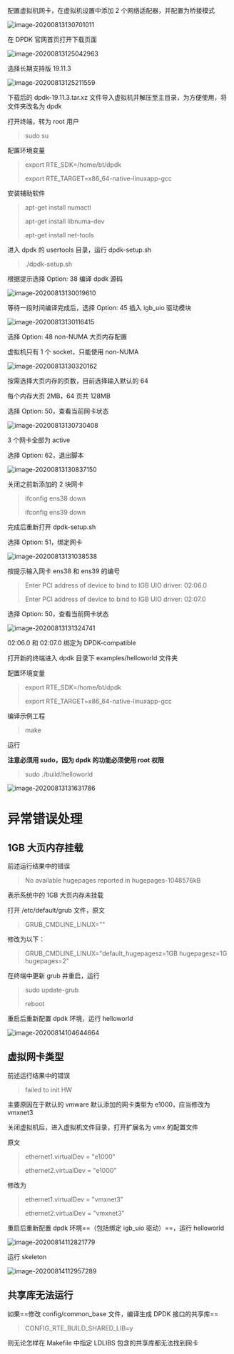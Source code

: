 配置虚拟机网卡，在虚拟机设置中添加 2 个网络适配器，并配置为桥接模式

![image-20200813130701011](ubuntu1804虚拟机安装dpdk开发环境.assets/image-20200813130701011.png)

在 DPDK 官网首页打开下载页面

![image-20200813125042963](ubuntu1804虚拟机安装dpdk开发环境.assets/image-20200813125042963.png)

选择长期支持版 19.11.3

![image-20200813125211559](ubuntu1804虚拟机安装dpdk开发环境.assets/image-20200813125211559.png)

下载后的 dpdk-19.11.3.tar.xz 文件导入虚拟机并解压至主目录，为方便使用，将文件夹改名为 dpdk

打开终端，转为 root 用户

>   sudo su

配置环境变量

>   export RTE_SDK=/home/bt/dpdk
>
>   export RTE_TARGET=x86_64-native-linuxapp-gcc

安装辅助软件

>   apt-get install numactl
>
>   apt-get install libnuma-dev
>
>   apt-get install net-tools

进入 dpdk 的 usertools 目录，运行 dpdk-setup.sh

>   ./dpdk-setup.sh

根据提示选择 Option: 38 编译 dpdk 源码

![image-20200813130019610](ubuntu1804虚拟机安装dpdk开发环境.assets/image-20200813130019610.png)

等待一段时间编译完成后，选择 Option: 45 插入 igb_uio 驱动模块

![image-20200813130116415](ubuntu1804虚拟机安装dpdk开发环境.assets/image-20200813130116415.png)

选择 Option: 48 non-NUMA 大页内存配置

虚拟机只有 1 个 socket，只能使用 non-NUMA

![image-20200813130320162](ubuntu1804虚拟机安装dpdk开发环境.assets/image-20200813130320162.png)

按需选择大页内存的页数，目前选择输入默认的 64

每个内存大页 2MB，64 页共 128MB

选择 Option: 50，查看当前网卡状态

![image-20200813130730408](ubuntu1804虚拟机安装dpdk开发环境.assets/image-20200813130730408.png)

3 个网卡全部为 active

选择 Option: 62，退出脚本

![image-20200813130837150](ubuntu1804虚拟机安装dpdk开发环境.assets/image-20200813130837150.png)

关闭之前新添加的 2 块网卡

>   ifconfig ens38 down
>
>   ifconfig ens39 down

完成后重新打开 dpdk-setup.sh

选择 Option: 51，绑定网卡

![image-20200813131038538](ubuntu1804虚拟机安装dpdk开发环境.assets/image-20200813131038538.png)

按提示输入网卡 ens38 和 ens39 的编号

>   Enter PCI address of device to bind to IGB UIO driver: 02:06.0
>
>   Enter PCI address of device to bind to IGB UIO driver: 02:07.0

选择 Option: 50，查看当前网卡状态

![image-20200813131324741](ubuntu1804虚拟机安装dpdk开发环境.assets/image-20200813131324741.png)

02:06.0 和 02:07.0 绑定为 DPDK-compatible

打开新的终端进入 dpdk 目录下 examples/helloworld 文件夹

配置环境变量

>   export RTE_SDK=/home/bt/dpdk
>
>   export RTE_TARGET=x86_64-native-linuxapp-gcc

编译示例工程

>   make

运行

**注意必须用 sudo，因为 dpdk 的功能必须使用 root 权限**

>   sudo ./build/helloworld

![image-20200813131631786](ubuntu1804虚拟机安装dpdk开发环境.assets/image-20200813131631786.png)

# 异常错误处理

## 1GB 大页内存挂载

前述运行结果中的错误

>   No available hugepages reported in hugepages-1048576kB

表示系统中的 1GB 大页内存未挂载

打开 /etc/default/grub 文件，原文

>   GRUB_CMDLINE_LINUX=""

修改为以下：

>GRUB_CMDLINE_LINUX="default_hugepagesz=1GB hugepagesz=1G hugepages=2"

在终端中更新 grub 并重启，运行

>   sudo update-grub
>
>   reboot

重启后重新配置 dpdk 环境，运行 helloworld

![image-20200814104644664](ubuntu1804虚拟机安装dpdk开发环境.assets/image-20200814104644664.png)

## 虚拟网卡类型

前述运行结果中的错误

>   failed to init HW

主要原因在于默认的 vmware 默认添加的网卡类型为 e1000，应当修改为 vmxnet3

关闭虚拟机后，进入虚拟机文件目录，打开扩展名为 vmx 的配置文件

原文

>   ethernet1.virtualDev = "e1000"
>
>   ethernet2.virtualDev = "e1000"

修改为

>   ethernet1.virtualDev = "vmxnet3"
>
>   ethernet2.virtualDev = "vmxnet3"

重启后重新配置 dpdk 环境==（包括绑定 igb_uio 驱动）==，运行 helloworld

![image-20200814112821779](ubuntu1804虚拟机安装dpdk开发环境.assets/image-20200814112821779.png)

运行 skeleton

![image-20200814112957289](ubuntu1804虚拟机安装dpdk开发环境.assets/image-20200814112957289.png)

## 共享库无法运行

如果==修改 config/common_base 文件，编译生成 DPDK 接口的共享库==

>   CONFIG_RTE_BUILD_SHARED_LIB=y

则无论怎样在 Makefile 中指定 LDLIBS 包含的共享库都无法找到网卡

